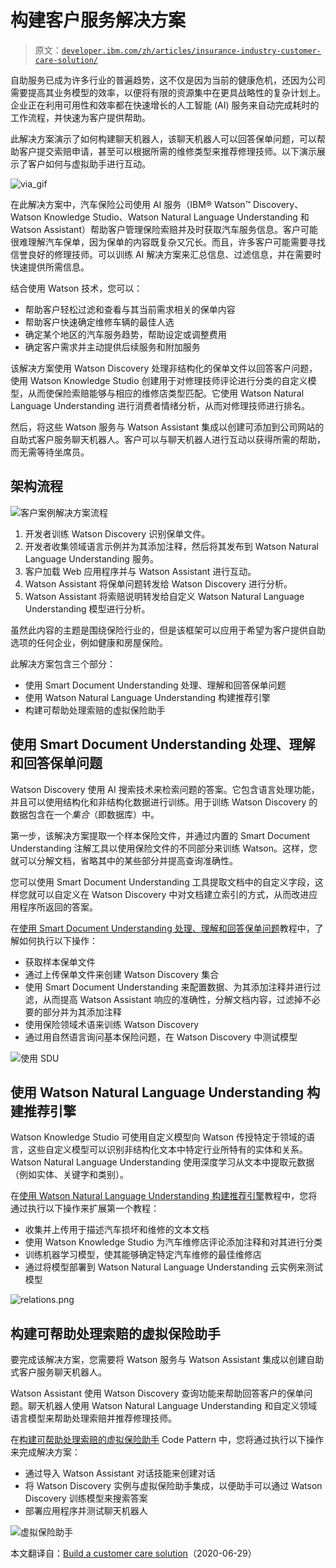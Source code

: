 # 构建客户服务解决方案

> 原文：[`developer.ibm.com/zh/articles/insurance-industry-customer-care-solution/`](https://developer.ibm.com/zh/articles/insurance-industry-customer-care-solution/)

自助服务已成为许多行业的普遍趋势，这不仅是因为当前的健康危机，还因为公司需要提高其业务模型的效率，以便将有限的资源集中在更具战略性的复杂计划上。企业正在利用可用性和效率都在快速增长的人工智能 (AI) 服务来自动完成耗时的工作流程，并快速为客户提供帮助。

此解决方案演示了如何构建聊天机器人，该聊天机器人可以回答保单问题，可以帮助客户提交索赔申请，甚至可以根据所需的维修类型来推荐修理技师。以下演示展示了客户如何与虚拟助手进行互动。

![via_gif](img/30a31a68220973b05f8b748faa4a3436.png)

在此解决方案中，汽车保险公司使用 AI 服务（IBM® Watson™ Discovery、Watson Knowledge Studio、Watson Natural Language Understanding 和 Watson Assistant）帮助客户管理保险索赔并及时获取汽车服务信息。客户可能很难理解汽车保单，因为保单的内容既复杂又冗长。而且，许多客户可能需要寻找信誉良好的修理技师。可以训练 AI 解决方案来汇总信息、过滤信息，并在需要时快速提供所需信息。

结合使用 Watson 技术，您可以：

*   帮助客户轻松过滤和查看与其当前需求相关的保单内容
*   帮助客户快速确定维修车辆的最佳人选
*   确定某个地区的汽车服务趋势，帮助设定或调整费用
*   确定客户需求并主动提供后续服务和附加服务

该解决方案使用 Watson Discovery 处理非结构化的保单文件以回答客户问题，使用 Watson Knowledge Studio 创建用于对修理技师评论进行分类的自定义模型，从而使保险索赔能够与相应的维修店类型匹配。它使用 Watson Natural Language Understanding 进行消费者情绪分析，从而对修理技师进行排名。

然后，将这些 Watson 服务与 Watson Assistant 集成以创建可添加到公司网站的自助式客户服务聊天机器人。客户可以与聊天机器人进行互动以获得所需的帮助，而无需等待坐席员。

## 架构流程

![客户案例解决方案流程](img/ea4e16b2cd7e07ca65ac61c88fd6cd9f.png)

1.  开发者训练 Watson Discovery 识别保单文件。
2.  开发者收集领域语言示例并为其添加注释，然后将其发布到 Watson Natural Language Understanding 服务。
3.  客户加载 Web 应用程序并与 Watson Assistant 进行互动。
4.  Watson Assistant 将保单问题转发给 Watson Discovery 进行分析。
5.  Watson Assistant 将索赔说明转发给自定义 Watson Natural Language Understanding 模型进行分析。

虽然此内容的主题是围绕保险行业的，但是该框架可以应用于希望为客户提供自助选项的任何企业，例如健康和房屋保险。

此解决方案包含三个部分：

*   使用 Smart Document Understanding 处理、理解和回答保单问题
*   使用 Watson Natural Language Understanding 构建推荐引擎
*   构建可帮助处理索赔的虚拟保险助手

## 使用 Smart Document Understanding 处理、理解和回答保单问题

Watson Discovery 使用 AI 搜索技术来检索问题的答案。它包含语言处理功能，并且可以使用结构化和非结构化数据进行训练。用于训练 Watson Discovery 的数据包含在一个*集合*（即数据库）中。

第一步，该解决方案提取一个样本保险文件，并通过内置的 Smart Document Understanding 注解工具以使用保险文件的不同部分来训练 Watson。这样，您就可以分解文档，省略其中的某些部分并提高查询准确性。

您可以使用 Smart Document Understanding 工具提取文档中的自定义字段，这样您就可以自定义在 Watson Discovery 中对文档建立索引的方式，从而改进应用程序所返回的答案。

在[使用 Smart Document Understanding 处理、理解和回答保单问题](https://developer.ibm.com/zh/tutorials/analyze-and-answer-policy-questions-with-smart-document-understanding/)教程中，了解如何执行以下操作：

*   获取样本保单文件
*   通过上传保单文件来创建 Watson Discovery 集合
*   使用 Smart Document Understanding 来配置数据、为其添加注释并进行过滤，从而提高 Watson Assistant 响应的准确性，分解文档内容，过滤掉不必要的部分并为其添加注释
*   使用保险领域术语来训练 Watson Discovery
*   通过用自然语言询问基本保险问题，在 Watson Discovery 中测试模型

![使用 SDU](img/8b012feb9767de58c25a8fbde185f807.png)

## 使用 Watson Natural Language Understanding 构建推荐引擎

Watson Knowledge Studio 可使用自定义模型向 Watson 传授特定于领域的语言，这些自定义模型可以识别非结构化文本中特定行业所特有的实体和关系。Watson Natural Language Understanding 使用深度学习从文本中提取元数据（例如实体、关键字和类别）。

在[使用 Watson Natural Language Understanding 构建推荐引擎](https://developer.ibm.com/zh/tutorials/build-a-recommendation-engine-with-watson-natural-language-understanding/)教程中，您将通过执行以下操作来扩展第一个教程：

*   收集并上传用于描述汽车损坏和维修的文本文档
*   使用 Watson Knowledge Studio 为汽车维修店评论添加注释和对其进行分类
*   训练机器学习模型，使其能够确定特定汽车维修的最佳维修店
*   通过将模型部署到 Watson Natural Language Understanding 云实例来测试模型

![relations.png](img/d5e475abe22085cfffbb7254ab4015f2.png)

## 构建可帮助处理索赔的虚拟保险助手

要完成该解决方案，您需要将 Watson 服务与 Watson Assistant 集成以创建自助式客户服务聊天机器人。

Watson Assistant 使用 Watson Discovery 查询功能来帮助回答客户的保单问题。聊天机器人使用 Watson Natural Language Understanding 和自定义领域语言模型来帮助处理索赔并推荐修理技师。

在[构建可帮助处理索赔的虚拟保险助手](https://developer.ibm.com/zh/patterns/build-a-virtual-insurance-assistant-to-process-insurance-claims/) Code Pattern 中，您将通过执行以下操作来完成解决方案：

*   通过导入 Watson Assistant 对话技能来创建对话
*   将 Watson Discovery 实例与虚拟保险助手集成，以便助手可以通过 Watson Discovery 训练模型来搜索答案
*   部署应用程序并测试聊天机器人

![虚拟保险助手](img/77b74166cde156ccfd479a6a3fa56693.png)

本文翻译自：[Build a customer care solution](https://developer.ibm.com/components/watson-apis/articles/insurance-industry-customer-care-solution)（2020-06-29）